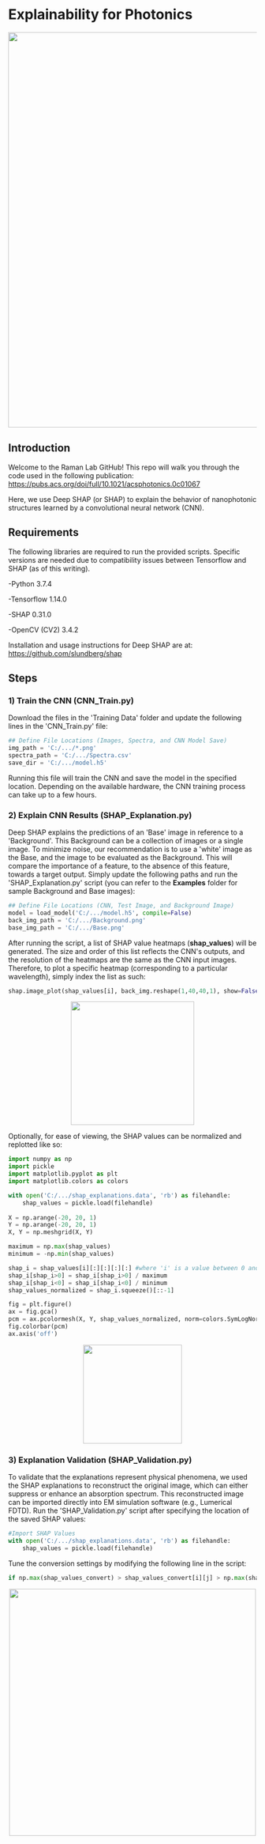 # Explainability for Photonics
<p align="center">
  <img src="https://github.com/Raman-Lab-UCLA/Explainability_for_Photonics/blob/master/artwork/explainability_publication.PNG" width="800" />
</p>

## Introduction
Welcome to the Raman Lab GitHub! This repo will walk you through the code used in the following publication: https://pubs.acs.org/doi/full/10.1021/acsphotonics.0c01067 

Here, we use Deep SHAP (or SHAP) to explain the behavior of nanophotonic structures learned by a convolutional neural network (CNN). 

## Requirements
The following libraries are required to run the provided scripts. Specific versions are needed due to compatibility issues between Tensorflow and SHAP (as of this writing). 

-Python 3.7.4

-Tensorflow 1.14.0

-SHAP 0.31.0

-OpenCV (CV2) 3.4.2

Installation and usage instructions for Deep SHAP are at: https://github.com/slundberg/shap

## Steps
### 1) Train the CNN (CNN_Train.py)
Download the files in the 'Training Data' folder and update the following lines in the 'CNN_Train.py' file:
```python
## Define File Locations (Images, Spectra, and CNN Model Save)
img_path = 'C:/.../*.png'
spectra_path = 'C:/.../Spectra.csv'
save_dir = 'C:/.../model.h5'
```
Running this file will train the CNN and save the model in the specified location. Depending on the available hardware, the CNN training process can take up to a few hours.

### 2) Explain CNN Results (SHAP_Explanation.py)
Deep SHAP explains the predictions of an 'Base' image in reference to a 'Background'. This Background can be a collection of images or a single image. To minimize noise, our recommendation is to use a 'white' image as the Base, and the image to be evaluated as the Background. This will compare the importance of a feature, to the absence of this feature, towards a target output. Simply update the following paths and run the 'SHAP_Explanation.py' script (you can refer to the <b>Examples</b> folder for sample Background and Base images):
```python
## Define File Locations (CNN, Test Image, and Background Image)
model = load_model('C:/.../model.h5', compile=False)
back_img_path = 'C:/.../Background.png'
base_img_path = 'C:/.../Base.png'
```
After running the script, a list of SHAP value heatmaps (<b>shap_values</b>) will be generated. The size and order of this list reflects the CNN's outputs, and the resolution of the heatmaps are the same as the CNN input images. Therefore, to plot a specific heatmap (corresponding to a particular wavelength), simply index the list as such:
```python
shap.image_plot(shap_values[i], back_img.reshape(1,40,40,1), show=False) #where 'i' is a value between 0 and the total list size
```
<p align="center">
  <img src="https://github.com/Raman-Lab-UCLA/Explainability_for_Photonics/blob/master/artwork/shap_values_index.png" width="250" />
</p>

Optionally, for ease of viewing, the SHAP values can be normalized and replotted like so: 
```python
import numpy as np
import pickle
import matplotlib.pyplot as plt
import matplotlib.colors as colors

with open('C:/.../shap_explanations.data', 'rb') as filehandle:
    shap_values = pickle.load(filehandle)
    
X = np.arange(-20, 20, 1)
Y = np.arange(-20, 20, 1)
X, Y = np.meshgrid(X, Y)

maximum = np.max(shap_values)
minimum = -np.min(shap_values)

shap_i = shap_values[i][:][:][:][:] #where 'i' is a value between 0 and the total list size
shap_i[shap_i>0] = shap_i[shap_i>0] / maximum
shap_i[shap_i<0] = shap_i[shap_i<0] / minimum
shap_values_normalized = shap_i.squeeze()[::-1]

fig = plt.figure()
ax = fig.gca()
pcm = ax.pcolormesh(X, Y, shap_values_normalized, norm=colors.SymLogNorm(linthresh=0.01, linscale=1),cmap='bwr', vmin=-1, vmax = 1)
fig.colorbar(pcm)
ax.axis('off')
```
<p align="center">
  <img src="https://github.com/Raman-Lab-UCLA/Explainability_for_Photonics/blob/master/artwork/shap_values_replot.png" width="200" />
</p>

### 3) Explanation Validation (SHAP_Validation.py)
To validate that the explanations represent physical phenomena, we used the SHAP explanations to reconstruct the original image, which can either suppress or enhance an absorption spectrum. This reconstructed image can be imported directly into EM simulation software (e.g., Lumerical FDTD). Run the 'SHAP_Validation.py' script after specifying the location of the saved SHAP values:
```python
#Import SHAP Values
with open('C:/.../shap_explanations.data', 'rb') as filehandle:
    shap_values = pickle.load(filehandle)
```
Tune the conversion settings by modifying the following line in the script:
```python
if np.max(shap_values_convert) > shap_values_convert[i][j] > np.max(shap_values_convert)*0.05: #Convert Top 95% of Red Pixels        
```
<p align="center">
  <img src="https://github.com/Raman-Lab-UCLA/Explainability_for_Photonics/blob/master/artwork/shap_validation.PNG" width="500" />
</p>
